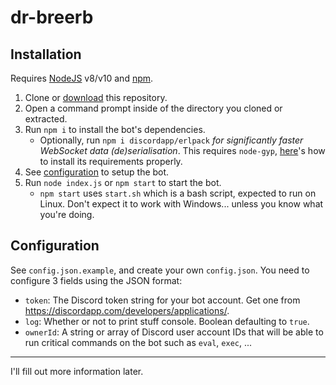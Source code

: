 # dr-breerb

## Installation

Requires [NodeJS](http://nodejs.org/) v8/v10 and [npm](http://npmjs.com/).

1. Clone or [download](https://github.com/Tenrys/dr-breerb/archive/master.zip) this repository.
2. Open a command prompt inside of the directory you cloned or extracted.
2. Run `npm i` to install the bot's dependencies.
    - Optionally, run `npm i discordapp/erlpack` *for significantly faster WebSocket data (de)serialisation*. This requires `node-gyp`, [here](https://github.com/nodejs/node-gyp#on-windows)'s how to install its requirements properly.
3. See [configuration](#configuration) to setup the bot.
4. Run `node index.js` or `npm start` to start the bot.
    - `npm start` uses `start.sh` which is a bash script, expected to run on Linux. Don't expect it to work with Windows... unless you know what you're doing.

## Configuration

See `config.json.example`, and create your own `config.json`. You need to configure 3 fields using the JSON format:

* `token`: The Discord token string for your bot account. Get one from https://discordapp.com/developers/applications/.
* `log`: Whether or not to print stuff console. Boolean defaulting to `true`.
* `ownerId`: A string or array of Discord user account IDs that will be able to run critical commands on the bot such as `eval`, `exec`, ...

---

I'll fill out more information later.

